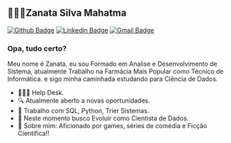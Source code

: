 
## 👨🏻‍💻Zanata Silva Mahatma
[![Github Badge](https://img.shields.io/badge/-Github-000?style=flat-square&logo=Github&logoColor=white&link=https://github.com/ZanataMahatma)](https://github.com/ZanataMahatma)
[![Linkedin Badge](https://img.shields.io/badge/-LinkedIn-blue?style=flat-square&logo=Linkedin&logoColor=white&link=https://www.linkedin.com/in/zanata-mahatma-985423108/)](https://www.linkedin.com/in/zanata-mahatma-985423108/)
[![Gmail Badge](https://img.shields.io/badge/-Gmail-c14438?style=flat-square&logo=Gmail&logoColor=white&link=mailto:contato.dvdsantos@gmail.com)](mailto:zanatamahatma@gmail.com)
### Opa, tudo certo?
Meu nome é Zanata, eu sou Formado em Analise e Desenvolvimento de Sistema, atualmente Trabalho na Farmácia Mais Popular como Técnico de Informática. e sigo minha caminhada estudando para Ciência de Dados.
- 👨🏻‍💻 Help Desk.
- 🔍 Atualmente aberto a novas oportunidades.
- 📰 Trabalho com SQL, Python, Trier Sistemas.
- 📡 Neste momento busco Evoluir como Cientista de Dados.
- 💬 Sobre mim: Aficionado por games, séries de comédia e Ficção Cientifica!!
